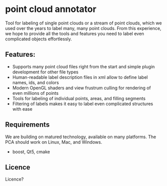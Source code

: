# point cloud annotator

 Tool for labeling of single point clouds or a stream of point clouds, which we used over the years to label
 many, many point clouds. From this experience, we hope to provide all the tools and features you need to 
 label even complicated objects effortlessly.

## Features:
 - Supports many point cloud files right from the start and simple plugin development for other file types
 - Human-readable label description files in xml allow to define label names, ids, and colors
 - Modern OpenGL shaders and view frustrum culling for rendering of even millions of points
 - Tools for labeling of individual points, areas, and filling segments
 - Filtering of labels makes it easy to label even complicated structures with ease

## Requirements
 We are building on matured technology, available on many platforms. The PCA should work on Linux, Mac, and
 Windows.
 
 - boost, Qt5, cmake
 
## Licence
 
 Licence? 